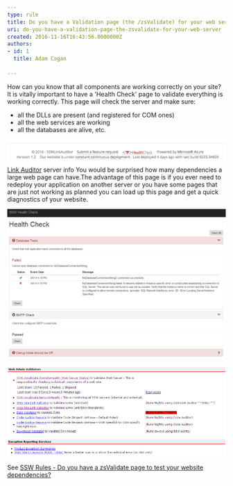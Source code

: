 ```yaml
---
type: rule
title: Do you have a Validation page (the /zsValidate) for your web server?
uri: do-you-have-a-validation-page-the-zsvalidate-for-your-web-server
created: 2016-11-16T16:43:56.0000000Z
authors:
- id: 1
  title: Adam Cogan

---
```


How can you know that all components are working correctly on your site? It is vitally important to have a 'Health Check' page to validate everything is working correctly. This page will check the server and make sure:

- all the DLLs are present (and registered for COM ones)
- all the web services are working
- all the databases are alive, etc.


 
![ ](../../assets/la-footer.jpg)
[Link Auditor](https://sswlinkauditor.com/) server info
You would be surprised how many dependencies a large web page can have.The advantage of this page is if you ever need to redeploy your application on another server or you have some pages that are just not working as planned you can load up this page and get a quick diagnostics of your website.

![ One of the components on this web site is down](../../assets/ValidateSetup.jpg)

![ Automatically validating our website](../../assets/ValidationTests.jpg)

See [SSW Rules - Do you have a zsValidate page to test your website dependencies?](https://www.ssw.com.au/ssw/Standards/Rules/RulesToBetterUnitTests.aspx#zsValidatePage)
<br>​​
